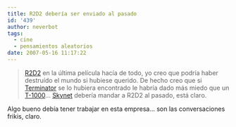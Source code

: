 ```yaml
---
title: R2D2 debería ser enviado al pasado
id: '439'
author: neverbot
tags:
  - cine
  - pensamientos aleatorios
date: 2007-05-16 11:17:22
---
```


> [R2D2](http://en.wikipedia.org/wiki/R2-D2) en la última película hacía de todo, yo creo que podría haber destruído el mundo si hubiese querido. De hecho creo que si [Terminator](http://en.wikipedia.org/wiki/The_Terminator) se lo hubiera encontrado le habría dado más miedo que un [T-1000](http://en.wikipedia.org/wiki/T-1000)... [Skyne](http://en.wikipedia.org/wiki/Skynet_%28fictional%29)[t](http://en.wikipedia.org/wiki/Skynet_%28fictional%29) debería mandar a R2D2 al pasado, está claro.

Algo bueno debía tener trabajar en esta empresa... son las conversaciones frikis, claro.